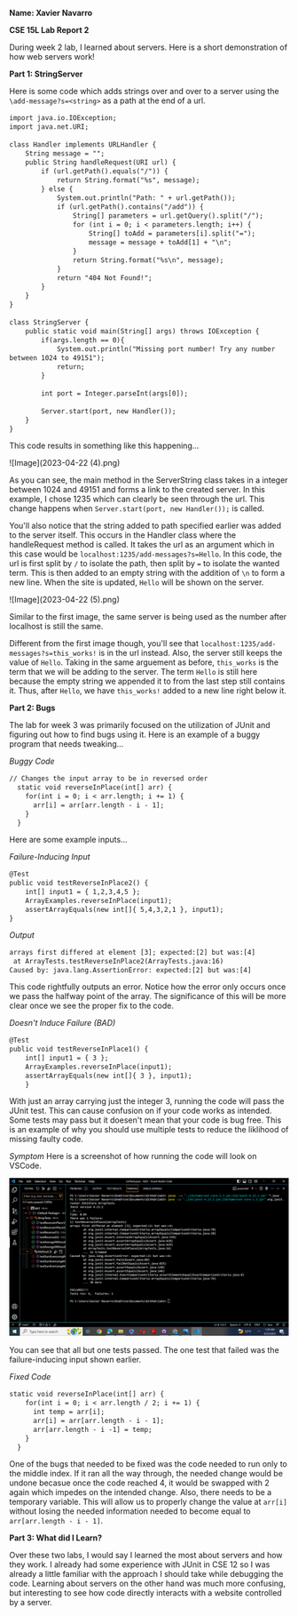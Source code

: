 __Name: Xavier Navarro__

__CSE 15L Lab Report 2__

During week 2 lab, I learned about servers. Here is a short demonstration of how web servers work! 

__Part 1: StringServer__

Here is some code which adds strings over and over to a server using the ```\add-message?s=<string>``` as a path at the end of a url.
```
import java.io.IOException;
import java.net.URI;

class Handler implements URLHandler {
    String message = "";
    public String handleRequest(URI url) {
        if (url.getPath().equals("/")) {
            return String.format("%s", message);
        } else {
            System.out.println("Path: " + url.getPath());
            if (url.getPath().contains("/add")) {
                String[] parameters = url.getQuery().split("/");
                for (int i = 0; i < parameters.length; i++) {
                    String[] toAdd = parameters[i].split("=");
                    message = message + toAdd[1] + "\n";
                }
                return String.format("%s\n", message);
            }
            return "404 Not Found!";
        }
    }
}

class StringServer {
    public static void main(String[] args) throws IOException {
        if(args.length == 0){
            System.out.println("Missing port number! Try any number between 1024 to 49151");
            return;
        }

        int port = Integer.parseInt(args[0]);

        Server.start(port, new Handler());
    }
}
```

This code results in something like this happening...

![Image](2023-04-22 (4).png)

As you can see, the main method in the ServerString class takes in a integer between 1024 and 49151 and forms a link to the created server. In this example, I chose 1235 which can clearly be seen through the url. This change happens when ```Server.start(port, new Handler());``` is called. 

You'll also notice that the string added to path specified earlier was added to the server itself. This occurs in the Handler class where the handleRequest method is called. It takes the url as an argument which in this case would be ```localhost:1235/add-messages?s=Hello```. In this code, the url is first split by ```/``` to isolate the path, then split by ```=``` to isolate the wanted term. This is then added to an empty string with the addition of ```\n``` to form a new line. When the site is updated, ```Hello``` will be shown on the server.

![Image](2023-04-22 (5).png)

Similar to the first image, the same server is being used as the number after localhost is still the same.

Different from the first image though, you'll see that ```localhost:1235/add-messages?s=this_works!``` is in the url instead. Also, the server still keeps the value of ```Hello```. Taking in the same arguement as before, ```this_works``` is the term that we will be adding to the server. The term ```Hello``` is still here because the empty string we appended it to from the last step still contains it. Thus, after ```Hello```, we have ```this_works!``` added to a new line right below it.

__Part 2: Bugs__

The lab for week 3 was primarily focused on the utilization of JUnit and figuring out how to find bugs using it. 
Here is an example of a buggy program that needs tweaking...

_Buggy Code_
```
// Changes the input array to be in reversed order
  static void reverseInPlace(int[] arr) {
    for(int i = 0; i < arr.length; i += 1) {
      arr[i] = arr[arr.length - i - 1];
    }
  }
```
Here are some example inputs...

_Failure-Inducing Input_
```
@Test 
public void testReverseInPlace2() {
    int[] input1 = { 1,2,3,4,5 };
    ArrayExamples.reverseInPlace(input1);
    assertArrayEquals(new int[]{ 5,4,3,2,1 }, input1);
}
```
_Output_
```
arrays first differed at element [3]; expected:[2] but was:[4]
 at ArrayTests.testReverseInPlace2(ArrayTests.java:16)
Caused by: java.lang.AssertionError: expected:[2] but was:[4]
```

This code rightfully outputs an error. Notice how the error only occurs once we pass the halfway point of the array. The significance of this will be more clear once we see the proper fix to the code.

_Doesn't Induce Failure (BAD)_
```
@Test 
public void testReverseInPlace1() {
    int[] input1 = { 3 };
    ArrayExamples.reverseInPlace(input1);
    assertArrayEquals(new int[]{ 3 }, input1);
	}
```
With just an array carrying just the integer 3, running the code will pass the JUnit test. This can cause confusion on if your code works as intended. Some tests may pass but it doesen't mean that your code is bug free. This is an example of why you should use multiple tests to reduce the liklihood of missing faulty code.

_Symptom_
Here is a screenshot of how running the code will look on VSCode.

![Image](2023-04-23.png)

You can see that all but one tests passed. The one test that failed was the failure-inducing input shown earlier.

_Fixed Code_
```
static void reverseInPlace(int[] arr) {
    for(int i = 0; i < arr.length / 2; i += 1) {
      int temp = arr[i];
      arr[i] = arr[arr.length - i - 1];
      arr[arr.length - i -1] = temp;
    }
  }
```
One of the bugs that needed to be fixed was the code needed to run only to the middle index. If it ran all the way through, the needed change would be undone becasue once the code reached 4, it would be swapped with 2 again which impedes on the intended change. Also, there needs to be a temporary variable. This will allow us to properly change the value at ```arr[i]``` without losing the needed information needed to become equal to ```arr[arr.length - i - 1]```.

__Part 3: What did I Learn?__

Over these two labs, I would say I learned the most about servers and how they work. I already had some experience with JUnit in CSE 12 so I was already a little familiar with the approach I should take while debugging the code. Learning about servers on the other hand was much more confusing, but interesting to see how code directly interacts with a website controlled by a server.

